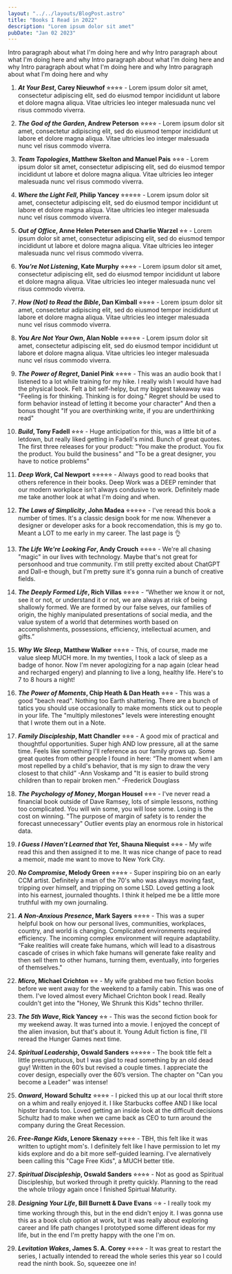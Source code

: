 ```yaml
---
layout: "../../layouts/BlogPost.astro"
title: "Books I Read in 2022"
description: "Lorem ipsum dolor sit amet"
pubDate: "Jan 02 2023"
---
```


Intro paragraph about what I'm doing here and why
Intro paragraph about what I'm doing here and why
Intro paragraph about what I'm doing here and why
Intro paragraph about what I'm doing here and why
Intro paragraph about what I'm doing here and why

01. ***At Your Best*, Carey Nieuwhof** ⭐︎⭐︎⭐︎⭐︎ - Lorem ipsum dolor sit amet, consectetur adipiscing elit, sed do eiusmod tempor incididunt ut labore et dolore magna aliqua. Vitae ultricies leo integer malesuada nunc vel risus commodo viverra. 

02. ***The God of the Garden*, Andrew Peterson** ⭐︎⭐︎⭐︎⭐︎ - Lorem ipsum dolor sit amet, consectetur adipiscing elit, sed do eiusmod tempor incididunt ut labore et dolore magna aliqua. Vitae ultricies leo integer malesuada nunc vel risus commodo viverra. 

03. ***Team Topologies*, Matthew Skelton and Manuel Pais** ⭐︎⭐︎⭐︎ - Lorem ipsum dolor sit amet, consectetur adipiscing elit, sed do eiusmod tempor incididunt ut labore et dolore magna aliqua. Vitae ultricies leo integer malesuada nunc vel risus commodo viverra. 

04. ***Where the Light Fell*, Philip Yancey** ⭐︎⭐︎⭐︎⭐︎⭐︎ - Lorem ipsum dolor sit amet, consectetur adipiscing elit, sed do eiusmod tempor incididunt ut labore et dolore magna aliqua. Vitae ultricies leo integer malesuada nunc vel risus commodo viverra. 

05.	***Out of Office*, Anne Helen Petersen and Charlie Warzel** ⭐︎⭐︎ - Lorem ipsum dolor sit amet, consectetur adipiscing elit, sed do eiusmod tempor incididunt ut labore et dolore magna aliqua. Vitae ultricies leo integer malesuada nunc vel risus commodo viverra. 

06.	***You’re Not Listening*, Kate Murphy** ⭐︎⭐︎⭐︎⭐︎ - Lorem ipsum dolor sit amet, consectetur adipiscing elit, sed do eiusmod tempor incididunt ut labore et dolore magna aliqua. Vitae ultricies leo integer malesuada nunc vel risus commodo viverra. 

07.	***How (Not) to Read the Bible*, Dan Kimball** ⭐︎⭐︎⭐︎⭐︎ - Lorem ipsum dolor sit amet, consectetur adipiscing elit, sed do eiusmod tempor incididunt ut labore et dolore magna aliqua. Vitae ultricies leo integer malesuada nunc vel risus commodo viverra. 

08.	***You Are Not Your Own*, Alan Noble** ⭐︎⭐︎⭐︎⭐︎⭐︎ - Lorem ipsum dolor sit amet, consectetur adipiscing elit, sed do eiusmod tempor incididunt ut labore et dolore magna aliqua. Vitae ultricies leo integer malesuada nunc vel risus commodo viverra. 

09.	***The Power of Regret*, Daniel Pink** ⭐︎⭐︎⭐︎⭐︎ - This was an audio book that I listened to a lot while training for my hike. I really wish I would have had the physical book. Felt a bit self-helpy, but my biggest takeaway was "Feeling is for thinking. Thinking is for doing." Regret should be used to form behavior instead of letting it become your character"  And then a bonus thought "If you are overthinking write, if you are underthinking read"

10.	***Build*, Tony Fadell** ⭐︎⭐︎⭐︎ - Huge anticipation for this, was a little bit of a letdown, but really liked getting in Fadell's mind. Bunch of great quotes. The first three releases for your product: "You make the product. You fix the product. You build the business" and "To be a great designer, you have to notice problems"

11.	***Deep Work*, Cal Newport** ⭐︎⭐︎⭐︎⭐︎⭐︎ - Always good to read books that others reference in their books. Deep Work was a DEEP reminder that our modern workplace isn't always condusive to work. Definitely made me take another look at what I'm doing and when.

12.	***The Laws of Simplicity*, John Madea** ⭐︎⭐︎⭐︎⭐︎⭐︎ - I've reread this book a number of times. It's a classic design book for me now. Whenever a designer or developer asks for a book reccomendation, this is my go to. Meant a LOT to me early in my career. The last page is 👌

13.	***The Life We're Looking For*, Andy Crouch** ⭐︎⭐︎⭐︎⭐︎ - We're all chasing "magic" in our lives with technology. Maybe that's not great for personhood and true community. I'm still pretty excited about ChatGPT and Dall-e though, but I'm pretty sure it's gonna ruin a bunch of creative fields. 

14.	***The Deeply Formed Life*, Rich Villas** ⭐︎⭐︎⭐︎⭐︎ - “Whether we know it or not, see it or not, or understand it or not, we are always at risk of being shallowly formed. We are formed by our false selves, our families of origin, the highly manipulated presentations of social media, and the value system of a world that determines worth based on accomplishments, possessions, efficiency, intellectual acumen, and gifts.”

15.	***Why We Sleep*, Matthew Walker** ⭐︎⭐︎⭐︎⭐︎ - This, of course, made me value sleep MUCH more. In my twenties, I took a lack of sleep as a badge of honor. Now I'm never apologizing for a nap again (clear head and recharged engery) and planning to live a long, healthy life. Here's to 7 to 8 hours a night!

16.	***The Power of Moments*, Chip Heath & Dan Heath** ⭐︎⭐︎⭐︎ - This was a good "beach read". Nothing too Earth shattering. There are a bunch of tatics you should use occasionally to make moments stick out to people in your life. The "multiply milestones" levels were interesting enought that I wrote them out in a Note.

17.	***Family Discipleship*, Matt Chandler** ⭐︎⭐︎⭐︎ - A good mix of practical and thoughtful opportunities. Super high AND low pressure, all at the same time. Feels like something I'll reference as our family grows up. Some great quotes from other people I found in here: “The moment when I am most repelled by a child's behavior, that is my sign to draw the very closest to that child” -Ann Voskamp and "It is easier to build strong children than to repair broken men.” -Frederick Douglass

18.	***The Psychology of Money*, Morgan Housel** ⭐︎⭐︎⭐︎ - I've never read a financial book outside of Dave Ramsey, lots of simple lessons, nothing too complicated. You will win some, you will lose some. Losing is the cost on winning. "The purpose of margin of safety is to render the forecast unnecessary" Outlier events play an enormous role in historical data. 

19.	***I Guess I Haven’t Learned that Yet*, Shauna Niequist** ⭐︎⭐︎⭐︎ - My wife read this and then assigned it to me. It was nice change of pace to read a memoir, made me want to move to New York City.

20.	***No Compromise*, Melody Green** ⭐︎⭐︎⭐︎⭐︎ - Super inspiring bio on an early CCM artist. Definitely a man of the 70's who was always moving fast, tripping over himself, and tripping on some LSD. Loved getting a look into his earnest, journaled thoughts. I think it helped me be a little more truthful with my own journaling.

21. ***A Non-Anxious Presence*, Mark Sayers** ⭐︎⭐︎⭐︎⭐︎ - This was a super helpful book on how our personal lives, communities, workplaces, country, and world is changing. Complicated environments required efficiency. The incoming complex environment will require adaptability. “Fake realities will create fake humans, which will lead to a disastrous cascade of crises in which fake humans will generate fake reality and then sell them to other humans, turning them, eventually, into forgeries of themselves." 

22.	***Micro*, Michael Crichton** ⭐︎⭐︎ - My wife grabbed me two fiction books before we went away for the weekend to a family cabin. This was one of them. I've loved almost every Michael Crichton book I read. Really couldn't get into the "Honey, We Shrunk this Kids" techno thriller.

23.	***The 5th Wave*, Rick Yancey** ⭐︎⭐︎ - This was the second fiction book for my weekend away. It was turned into a movie. I enjoyed the concept of the alien invasion, but that's about it. Young Adult fiction is fine, I'll reread the Hunger Games next time.

24. ***Spiritual Leadership*, Oswald Sanders** ⭐︎⭐︎⭐︎⭐︎⭐︎ - The book title felt a little presumptuous, but I was glad to read something by an old dead guy! Written in the 60’s but revised a couple times. I appreciate the cover design, especially over the 60’s version. The chapter on "Can you become a Leader" was intense!

25. ***Onward*, Howard Schultz** ⭐︎⭐︎⭐︎⭐︎ - I picked this up at our local thrift store on a whim and really enjoyed it. I like Starbucks coffee AND I like local hipster brands too. Loved getting an inside look at the difficult decisions Schultz had to make when we came back as CEO to turn around the company during the Great Recession.

26.	***Free-Range Kids*, Lenore Skenazy** ⭐︎⭐︎⭐︎⭐︎ - TBH, this felt like it was written to uptight mom's. I definitely felt like I have permission to let my kids explore and do a bit more self-guided learning. I've alernatively been calling this "Cage Free Kids", a MUCH better title.

27. ***Spiritual Discipleship*, Oswald Sanders** ⭐︎⭐︎⭐︎⭐︎ - Not as good as Spiritual Discipleship, but worked through it pretty quickly. Planning to the read the whole trilogy again once I finished Spirtual Maturity.   

28.	***Designing Your Life*, Bill Burnett & Dave Evans** ⭐️⭐︎ - I really took my time working through this, but in the end didn't enjoy it. I was gonna use this as a book club option at work, but it was really about exploring career and life path changes I prototyped some different ideas for my life, but in the end I'm pretty happy with the one I'm on.

29.	***Levitation Wakes*, James S. A. Corey** ⭐︎⭐︎⭐︎⭐︎ -  It was great to restart the series, I actually intended to reread the whole series this year so I could read the ninth book. So, squeezee one in!